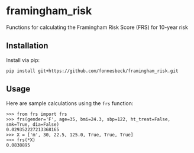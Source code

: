 # framingham_risk

Functions for calculating the Framingham Risk Score (FRS) for 10-year risk


## Installation

Install via pip:

    pip install git+https://github.com/fonnesbeck/framingham_risk.git
    
## Usage

Here are sample calculations using the `frs` function:

```
>>> from frs import frs
>>> frs(gender='F', age=35, bmi=24.3, sbp=122, ht_treat=False, smk=True, dia=False)
0.029352227213368165
>>> X = ['m', 30, 22.5, 125.0, True, True, True]
>>> frs(*X)
0.0838895
```
